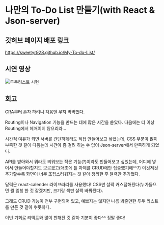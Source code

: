 # 나만의 To-Do List 만들기(with React & Json-server)

## 깃허브 페이지 배포 링크
https://sweetyr928.github.io/My-To-do-List/

## 시연 영상
![투두리스트 시현](https://user-images.githubusercontent.com/39157466/207252931-6349c122-6074-4e8a-9625-c6fe10a39288.gif)

## 회고
CRA부터 혼자 하려니 처음엔 무지 막막했다.

Routing이나 Navigation 기능을 만드는 데에 많은 시간을 쏟았다. 다음에는 더 이상 Routing에서 헤매이지 않으리라...

시간적 여유가 되면 서버를 간단하게라도 직접 만들어보고 싶었는데, CSS 부분이 많이 부족한 것 같아 다듬는데 시간이 좀 걸려
하는 수 없이 Json-server에서 만족하게 되었다.

API를 받아와서 뭐라도 띄워보는 작은 기능(?)이라도 만들어보고 싶었는데, 어디에 넣어서 만들어야할지도 모르겠고(애초에 틀 자체를 CRUD에만 집중했기에^^7)
이것저것 추가할수록 화면이 너무 조잡스러워지는 것 같아 정리한 후 달력만 추가했다.

달력은 react-calender 라이브러리를 사용했다! CSS만 살짝 커스텀해줬다(누가들으면 뭘 엄청 한 것 같겠지만, 크기랑 색만 살짝 바꿔줬다).

그래도 CRUD 기능이 전부 구현되어 있고, 예쁘지는 않지만 나름 봐줄만한 투두 리스트를 만든 것 같아 뿌듯하다.


이번 기회로 리액트와 많이 친해진 것 같아 기분이 좋다^^ 정말 좋다!

